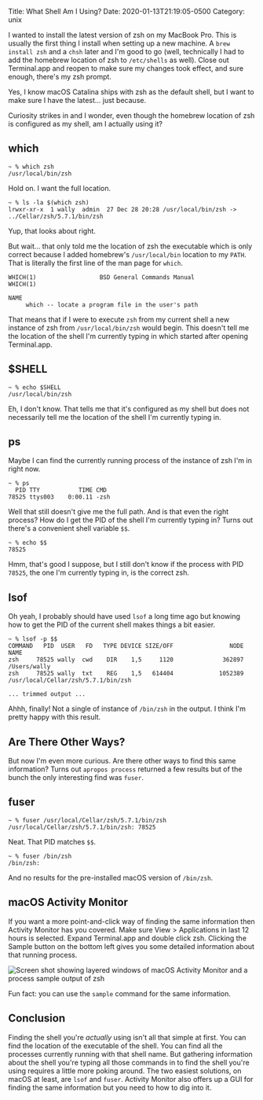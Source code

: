 Title: What Shell Am I Using?
Date: 2020-01-13T21:19:05-0500
Category: unix

I wanted to install the latest version of zsh on my MacBook Pro. This is
usually the first thing I install when setting up a new machine. A `brew
install zsh` and a `chsh` later and I'm good to go (well, technically I had to
add the homebrew location of zsh to `/etc/shells` as well). Close out
Terminal.app and reopen to make sure my changes took effect, and sure enough,
there's my zsh prompt. 

Yes, I know macOS Catalina ships with zsh as the default shell, but I want to
make sure I have the latest... just because.

Curiosity strikes in and I wonder, even though the homebrew location of zsh is
configured as my shell, am I actually using it?

## which

```
~ % which zsh
/usr/local/bin/zsh
```

Hold on. I want the full location.

```
~ % ls -la $(which zsh)
lrwxr-xr-x  1 wally  admin  27 Dec 28 20:28 /usr/local/bin/zsh -> ../Cellar/zsh/5.7.1/bin/zsh
```

Yup, that looks about right. 

But wait... that only told me the location of zsh the executable which is only
correct because I added homebrew's `/usr/local/bin` location to my `PATH`. That is literally
the first line of the man page for `which`.

```
WHICH(1)                  BSD General Commands Manual                 WHICH(1)

NAME
     which -- locate a program file in the user's path
```

That means that if I were to execute `zsh` from my current shell a new instance
of zsh from `/usr/local/bin/zsh` would begin. This doesn't tell me the location
of the shell I'm currently typing in which started after opening Terminal.app.

## $SHELL

```
~ % echo $SHELL
/usr/local/bin/zsh
```

Eh, I don't know. That tells me that it's configured as my shell but does not
necessarily tell me the location of the shell I'm currently typing in.

## ps

Maybe I can find the currently running process of the instance of zsh I'm in right now.

```
~ % ps 
  PID TTY           TIME CMD
78525 ttys003    0:00.11 -zsh
```

Well that still doesn't give me the full path. And is that even the right
process? How do I get the PID of the shell I'm currently typing in? Turns out
there's a convenient shell variable `$$`.

```
~ % echo $$
78525
```

Hmm, that's good I suppose, but I still don't know if the process with PID
`78525`, the one I'm currently typing in, is the correct zsh.

## lsof

Oh yeah, I probably should have used `lsof` a long time ago but knowing how to
get the PID of the current shell makes things a bit easier.

```
~ % lsof -p $$
COMMAND   PID  USER   FD   TYPE DEVICE SIZE/OFF                NODE NAME
zsh     78525 wally  cwd    DIR    1,5     1120              362897 /Users/wally
zsh     78525 wally  txt    REG    1,5   614404             1052389 /usr/local/Cellar/zsh/5.7.1/bin/zsh

... trimmed output ...

```

Ahhh, finally! Not a single of instance of `/bin/zsh` in the output. I think
I'm pretty happy with this result.

## Are There Other Ways? 

But now I'm even more curious. Are there other ways to find this same
information? Turns out `apropos process` returned a few results but of the
bunch the only interesting find was `fuser`. 

## fuser

```
~ % fuser /usr/local/Cellar/zsh/5.7.1/bin/zsh             
/usr/local/Cellar/zsh/5.7.1/bin/zsh: 78525
```

Neat. That PID matches `$$`.

```
~ % fuser /bin/zsh
/bin/zsh: 
```

And no results for the pre-installed macOS version of `/bin/zsh`. 

## macOS Activity Monitor

If you want a more point-and-click way of finding the same information then
Activity Monitor has you covered. Make sure View > Applications in last 12
hours is selected. Expand Terminal.app and double click zsh. Clicking the
Sample button on the bottom left gives you some detailed information about that
running process. 

![Screen shot showing layered windows of macOS Activity Monitor and a process sample output of zsh](/images/activity-monitor-zsh.png)

Fun fact: you can use the `sample` command for the same information.

## Conclusion

Finding the shell you're _actually_ using isn't all that simple at first. You
can find the location of the executable of the shell. You can find all
the processes currently running with that shell name. But gathering information
about the shell you're typing all those commands in to find the shell you're
using requires a little more poking around. The two easiest solutions, on macOS
at least, are `lsof` and `fuser`. Activity Monitor also offers up a GUI for
finding the same information but you need to how to dig into it.
